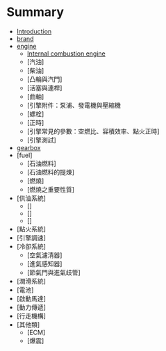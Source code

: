 # Summary

* [Introduction](README.md)
* [brand](brand.md)
* [engine](engine.md)
	* [Internal combustion engine](internal_combustion_engine.md)
	* [汽油]
	* [柴油]
	* [凸輪與汽門]
	* [活塞與連桿]
	* [曲軸]
	* [引擎附件：泵浦、發電機與壓縮機
	* [螺栓]
	* [正時]
	* [引擎常見的參數：空燃比、容積效率、點火正時]
	* [引擎測試]
* [gearbox](gearbox.md)
* [fuel] 
	* [石油燃料] 
	* [石油燃料的提煉] 
	* [燃燒] 
	* [燃燒之重要性質] 
* [供油系統]
	* []
	* []
	* []
* [點火系統]
* [引擎調速]
* [冷卻系統]
	* [空氣濾清器]
	* [進氣感知器]
	* [節氣門與進氣歧管]
* [潤滑系統]
* [電池] 
* [啟動馬達]
* [動力傳遞]
* [行走機構] 
* [其他類] 
	* [ECM]
	* [爆震]